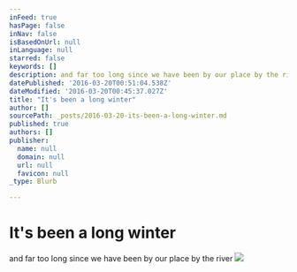 ```yaml
---
inFeed: true
hasPage: false
inNav: false
isBasedOnUrl: null
inLanguage: null
starred: false
keywords: []
description: and far too long since we have been by our place by the river
datePublished: '2016-03-20T00:51:04.538Z'
dateModified: '2016-03-20T00:45:37.027Z'
title: "It's been a long winter"
author: []
sourcePath: _posts/2016-03-20-its-been-a-long-winter.md
published: true
authors: []
publisher:
  name: null
  domain: null
  url: null
  favicon: null
_type: Blurb

---
```

# It's been a long winter

and far too long since we have been by our place by the river
![](https://the-grid-user-content.s3-us-west-2.amazonaws.com/f2156ad0-d096-4987-a81f-fc15143d9a6f.jpg)